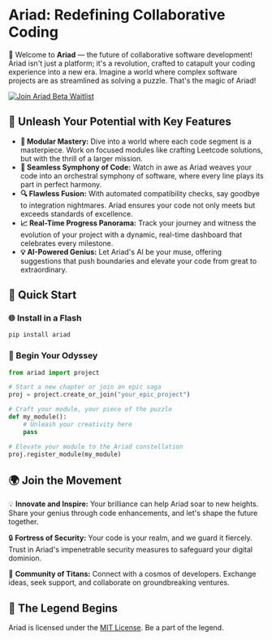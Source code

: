 # Ariad: Redefining Collaborative Coding

🚀 Welcome to **Ariad** — the future of collaborative software development! Ariad isn't just a platform; it's a revolution, crafted to catapult your coding experience into a new era. Imagine a world where complex software projects are as streamlined as solving a puzzle. That's the magic of Ariad!

[![Join Ariad Beta Waitlist](https://img.shields.io/badge/Ariad-Join_Waitlist-green?link=https://ariad.loopgenius.com/)](https://ariad.loopgenius.com/)


## 🌟 Unleash Your Potential with Key Features

- **🧩 Modular Mastery:** Dive into a world where each code segment is a masterpiece. Work on focused modules like crafting Leetcode solutions, but with the thrill of a larger mission.
- **🔗 Seamless Symphony of Code:** Watch in awe as Ariad weaves your code into an orchestral symphony of software, where every line plays its part in perfect harmony.
- **🔍 Flawless Fusion:** With automated compatibility checks, say goodbye to integration nightmares. Ariad ensures your code not only meets but exceeds standards of excellence.
- **📈 Real-Time Progress Panorama:** Track your journey and witness the evolution of your project with a dynamic, real-time dashboard that celebrates every milestone.
- **💡 AI-Powered Genius:** Let Ariad's AI be your muse, offering suggestions that push boundaries and elevate your code from great to extraordinary.

## 🚀 Quick Start

### 🌐 Install in a Flash

```bash
pip install ariad
```

### 🌟 Begin Your Odyssey

```python
from ariad import project

# Start a new chapter or join an epic saga
proj = project.create_or_join("your_epic_project")

# Craft your module, your piece of the puzzle
def my_module():
    # Unleash your creativity here
    pass

# Elevate your module to the Ariad constellation
proj.register_module(my_module)
```

## 🌍 Join the Movement

💡 **Innovate and Inspire:** Your brilliance can help Ariad soar to new heights. Share your genius through code enhancements, and let's shape the future together.

🔒 **Fortress of Security:** Your code is your realm, and we guard it fiercely. Trust in Ariad's impenetrable security measures to safeguard your digital dominion.

🤝 **Community of Titans:** Connect with a cosmos of developers. Exchange ideas, seek support, and collaborate on groundbreaking ventures.

## 📜 The Legend Begins

Ariad is licensed under the [MIT License](LICENSE.txt). Be a part of the legend.
